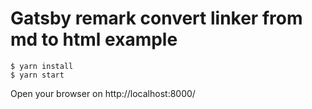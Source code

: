 # Gatsby remark convert linker from md to html example

```
$ yarn install
$ yarn start
```

Open your browser on http://localhost:8000/
